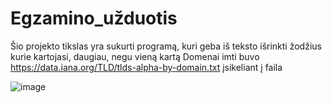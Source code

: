 # Egzamino_užduotis
Šio projekto tikslas yra sukurti programą, kuri geba iš teksto išrinkti žodžius kurie kartojasi, daugiau, negu vieną kartą
Domenai imti buvo https://data.iana.org/TLD/tlds-alpha-by-domain.txt įsikeliant į faila 

![image](https://github.com/JurgisMickeviciusDM/Egzamino_uzduotis/assets/144474535/dda88bf3-9554-406f-86d7-3e9c8808cdf3)
